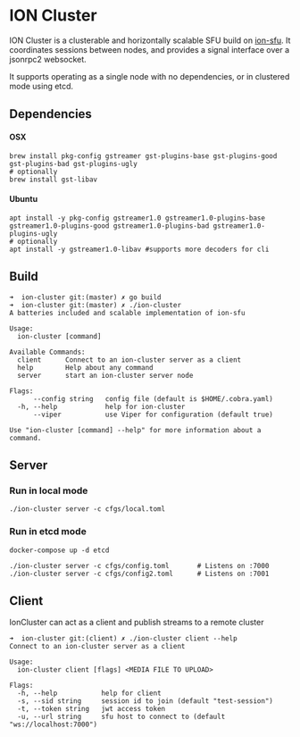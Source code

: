 # ION Cluster

ION Cluster is a clusterable and horizontally scalable SFU build on [ion-sfu](https://github.com/pion/ion-sfu).  It coordinates sessions between nodes, and provides a signal interface over a jsonrpc2 websocket.

It supports operating as a single node with no dependencies, or in clustered mode using etcd.

## Dependencies
#### OSX
```
brew install pkg-config gstreamer gst-plugins-base gst-plugins-good gst-plugins-bad gst-plugins-ugly
# optionally
brew install gst-libav
```


#### Ubuntu 

```
apt install -y pkg-config gstreamer1.0 gstreamer1.0-plugins-base gstreamer1.0-plugins-good gstreamer1.0-plugins-bad gstreamer1.0-plugins-ugly
# optionally
apt install -y gstreamer1.0-libav #supports more decoders for cli
```

## Build
```
➜  ion-cluster git:(master) ✗ go build 
➜  ion-cluster git:(master) ✗ ./ion-cluster
A batteries included and scalable implementation of ion-sfu

Usage:
  ion-cluster [command]

Available Commands:
  client      Connect to an ion-cluster server as a client
  help        Help about any command
  server      start an ion-cluster server node

Flags:
      --config string   config file (default is $HOME/.cobra.yaml)
  -h, --help            help for ion-cluster
      --viper           use Viper for configuration (default true)

Use "ion-cluster [command] --help" for more information about a command.
```

## Server
### Run in local mode

```
./ion-cluster server -c cfgs/local.toml
```


### Run in etcd mode

```
docker-compose up -d etcd

./ion-cluster server -c cfgs/config.toml       # Listens on :7000 
./ion-cluster server -c cfgs/config2.toml      # Listens on :7001
```


## Client 
IonCluster can act as a client and publish streams to a remote cluster

```
➜  ion-cluster git:(client) ✗ ./ion-cluster client --help
Connect to an ion-cluster server as a client

Usage:
  ion-cluster client [flags] <MEDIA FILE TO UPLOAD>

Flags:
  -h, --help           help for client
  -s, --sid string     session id to join (default "test-session")
  -t, --token string   jwt access token
  -u, --url string     sfu host to connect to (default "ws://localhost:7000")
```
